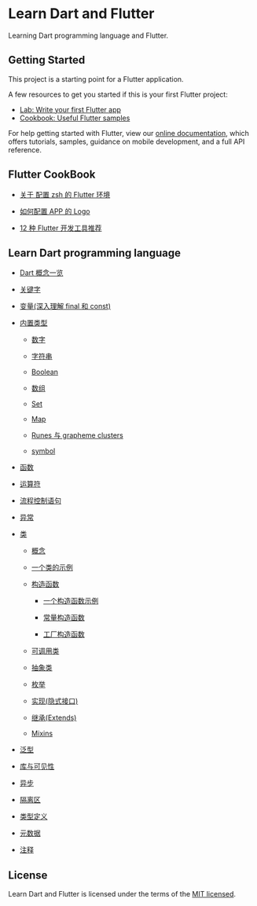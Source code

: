 # Learn Dart and Flutter

Learning Dart programming language and Flutter.

## Getting Started

This project is a starting point for a Flutter application.

A few resources to get you started if this is your first Flutter project:

- [Lab: Write your first Flutter app](https://flutter.dev/docs/get-started/codelab)
- [Cookbook: Useful Flutter samples](https://flutter.dev/docs/cookbook)

For help getting started with Flutter, view our
[online documentation](https://flutter.dev/docs), which offers tutorials,
samples, guidance on mobile development, and a full API reference.

## Flutter CookBook

- [关于 配置 zsh 的 Flutter 环境](./documents/flutter-cookbook/zsh-config.md)

- [如何配置 APP 的 Logo](./documents/flutter-cookbook/change-app-launcher-name.md)

- [12 种 Flutter 开发工具推荐](https://mp.weixin.qq.com/s/qJTB9eyAtIJ3PJZ1kh4T7w)

## Learn Dart programming language

- [Dart 概念一览](./documents/learn-dart/Concepts)

- [关键字](./documents/learn-dart/Keywords/keywords.md)

- [变量(深入理解 final 和 const)](./documents/learn-dart/Variables)

- [内置类型](./documents/learn-dart/Built-in-types)

  - [数字](./documents/learn-dart/Built-in-types/numbers.dart)

  - [字符串](./documents/learn-dart/Built-in-types/strings.dart)

  - [Boolean](./documents/learn-dart/Built-in-types/booleans.dart)

  - [数组](./documents/learn-dart/Built-in-types/lists.dart)

  - [Set](./documents/learn-dart/Built-in-types/sets.dart)

  - [Map](./documents/learn-dart/Built-in-types/map.dart)

  - [Runes 与 grapheme clusters](./documents/learn-dart/Built-in-types/runes_and_grapheme_clusters.dart)

  - [symbol](./documents/learn-dart/Built-in-types/symbol.dart)

- [函数](./documents/learn-dart/Functions)

- [运算符](./documents/learn-dart/Operators)

- [流程控制语句](./documents/learn-dart/Control-flow-statements)

- [异常](./documents/learn-dart/Exceptions)

- [类](./documents/learn-dart/Classes)

  - [概念](./documents/learn-dart/Classes/concepts.md)

  - [一个类的示例](./documents/learn-dart/Classes/basic_classes.dart)

  - [构造函数](./documents/learn-dart/Classes/constructors)

    - [一个构造函数示例](./documents/learn-dart/Classes/constructors/constructor.dart)

    - [常量构造函数](./documents/learn-dart/Classes/constructors/constant_constructors.dart)

    - [工厂构造函数](./documents/learn-dart/Classes/constructors/factory_constructors.dart)

  - [可调用类](./documents/learn-dart/Classes/callable_claases.dart)

  - [抽象类](./documents/learn-dart/Classes/abstract_classes.dart)

  - [枚举](./documents/learn-dart/Classes/enums.dart)

  - [实现(隐式接口)](./documents/learn-dart/Classes/implicit_interfaces.dart)

  - [继承(Extends)](./documents/learn-dart/Classes/extends.dart)

  - [Mixins](./documents/learn-dart/Classes/mixins.dart)

- [泛型](./documents/learn-dart/Generics)

- [库与可见性](./documents/learn-dart/Libraries-and-visibility)

- [异步](./documents/learn-dart/Asynchronous)

- [隔离区](./documents/learn-dart/Isolates)

- [类型定义](./documents/learn-dart/Typedefs)

- [元数据](./documents/learn-dart/Metadata)

- [注释](./documents/learn-dart/Comments)

## License

Learn Dart and Flutter is licensed under the terms of the [MIT licensed](https://opensource.org/licenses/MIT).
